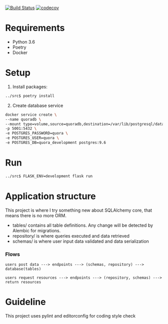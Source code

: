 [![Build Status](https://travis-ci.org/mozartilize/quora-api.svg?branch=master)](https://travis-ci.org/mozartilize/quora-api) [![codecov](https://codecov.io/gh/mozartilize/quora-api/branch/master/graph/badge.svg)](https://codecov.io/gh/mozartilize/quora-api)

# Requirements
- Python 3.6
- Poetry
- Docker


# Setup
1. Install packages:

```bash
../src$ poetry install
```


2. Create database service

```bash
docker service create \
--name quoradb \
--mount type=volume,source=quoradb,destination=/var/lib/postgresql/data \
-p 5001:5432 \
-e POSTGRES_PASSWORD=quora \
-e POSTGRES_USER=quora \
-e POSTGRES_DB=quora_development postgres:9.6
```


# Run

```bash
../src$ FLASK_ENV=development flask run
```


# Application structure

This project is where I try something new about SQLAlchemy core, that means there is no more ORM.

- tables/ contains all table definitions. Any change will be detected by Alembic for migrations.
- repository/ is where queries executed and data retrieved
- schemas/ is where user input data validated and data serialization

### Flows

`users post data ---> endpoints ---> (schemas, repository) ---> database(tables)`

`users request resources ---> endpoints ---> (repository, schemas) ---> return resources`


# Guideline

This project uses pylint and editorconfig for coding style check
